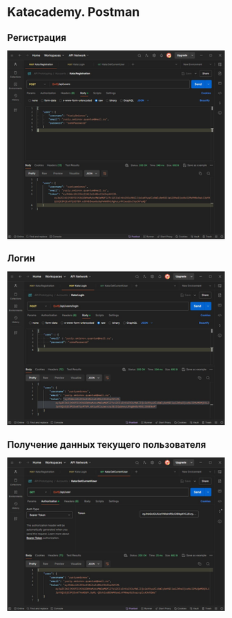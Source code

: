 # Katacademy. Postman

## Регистрация

![Скриншот регистрации](./registration.jpg)

## Логин

![Скриншот логина](./login.jpg)

## Получение данных текущего пользователя

![Скриншот получения данных текущего пользователя](./getCurrentUser.jpg)
